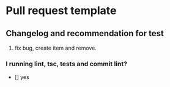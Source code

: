 # Pull request template
## Changelog and recommendation for test

1.  fix bug, create item and remove.

### I running lint, tsc, tests and commit lint?

-   [] yes
